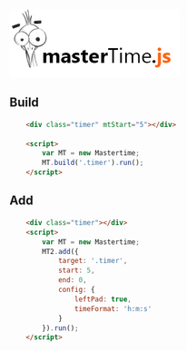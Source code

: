[![mastertime](https://github.com/aykutkardas/mastertime/blob/master/mt-logo.jpg?raw=true)](https://github.com/aykutkardas/mastertime/)

## Build
````html
    <div class="timer" mtStart="5"></div>

    <script>
        var MT = new Mastertime;
        MT.build('.timer').run();
    </script>
````

## Add
````html
    <div class="timer"></div>
    <script>
        var MT = new Mastertime;
        MT2.add({
            target: '.timer',
            start: 5,
            end: 0,
            config: {
                leftPad: true,
                timeFormat: 'h:m:s'
            }
        }).run();
    </script>
````
